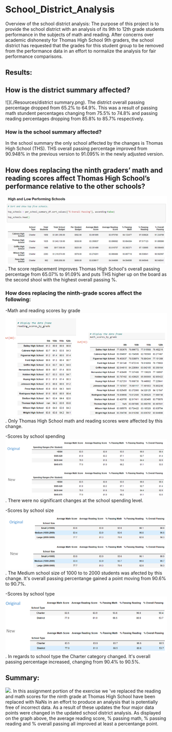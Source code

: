 # School_District_Analysis

Overview of the school district analysis: 
The purpose of this project is to provide the school district with an analysis of its 9th to 12th grade students performance in the subjects of math and reading. 
After concerns over academic dishonesty for Thomas High School 9th graders, the school district has requested that the grades for this student group to be removed from the performance data in an effort to normalize the analysis for fair performance comparisons.

## Results: 

## How is the district summary affected?
![](./Resources/district summary.png).
The district overall passing percentage dropped from 65.2% to 64.9%. This was a result of passing math stundent percentages changing from 75.5% to 74.8% and passing reading percentages dropping from 85.8% to 85.7% respectively.

### How is the school summary affected?
In the school summary the only school affected by the changes is Thomas High School (THS). THS overall passing percentage improved from 90.948% in the previous version to 91.095% in the newly adjusted version.

## How does replacing the ninth graders’ math and reading scores affect Thomas High School’s performance relative to the other schools?
![](./Resources/THS_top_5.png).
The score replacement improves Thomas High School's overall passing percentage from 65.07% to 91.09% and puts THS higher up on the board as the second shool with the highest overall passing %.

### How does replacing the ninth-grade scores affect the following:
-Math and reading scores by grade
![](./Resources/math_reading_scores_by_grade.png).
Only Thomas High School math and reading scores were affected by this change.

-Scores by school spending
![](./Resources/school_spending.png).
There were no significant changes at the school spending level.

-Scores by school size
![](./Resources/school_size.png).
The Medium school size of 1000 to to 2000 students was afected by this change. It's overall passing percentange gained a point moving from 90.6% to 90.7%.

-Scores by school type
![](./Resources/school_type.png).
In regards to school type the Charter category changed. It's overall passing percentage increased, changing from 90.4% to 90.5%.

## Summary: 
![](.Resources/summary.png).
In this assignment portion of the exercise we 've replaced the reading and math scores for the ninth grade at Thomas High School have been replaced with NaNs in an effort to produce an analysis that is potentially free of incorrect data.
As a result of these updates the four major data points were changed in the updated school district analysis. As displayed on the graph above, the average reading score, % passing math, % passing reading and % overall passing all improved at least a percentange point.
